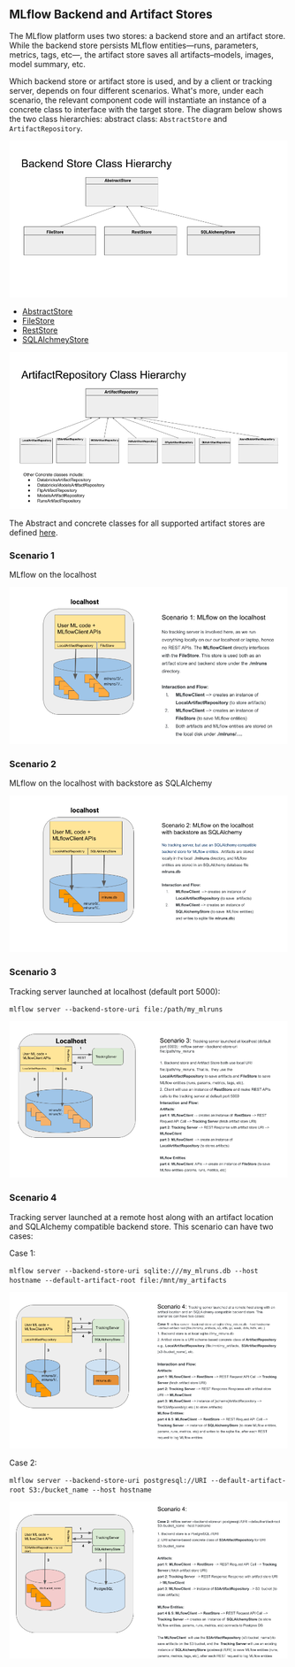 ## MLflow Backend and Artifact Stores

The MLflow platform uses two stores: a backend store and an artifact store.
While the backend store persists MLflow entities—runs, parameters, metrics, 
tags, etc—, the artifact store saves all artifacts–models, images, model summary, etc.

Which backend store or artifact store is used, and by a client or tracking server, 
depends on four different scenarios. What's more, under each scenario, the relevant 
component code will instantiate an instance of a concrete class to interface with the 
target store. The diagram below shows the two class hierarchies: abstract class: 
`AbstractStore` and `ArtifactRepository`.


![](./images/backend_store_classes.png)

 * [AbstractStore](https://github.com/mlflow/mlflow/blob/master/mlflow/store/tracking/abstract_store.py)
 * [FileStore](https://github.com/mlflow/mlflow/blob/master/mlflow/store/tracking/file_store.py)
 * [RestStore](https://github.com/mlflow/mlflow/blob/master/mlflow/store/tracking/rest_store.py)
 * [SQLAlchmeyStore](https://github.com/mlflow/mlflow/blob/master/mlflow/store/tracking/sqlalchemy_store.py)

![](./images/artifact_store_classes.png)

The Abstract and concrete classes for all supported artifact stores are defined
[here](https://github.com/mlflow/mlflow/tree/master/mlflow/store/artifact).

### Scenario 1

MLflow on the localhost 

![](./images/scenario_1.png)

### Scenario 2 

MLflow on the localhost with backstore as SQLAlchemy

![](./images/scenario_2.png)

### Scenario 3

Tracking server launched at localhost (default port 5000):

`mlflow server --backend-store-uri file:/path/my_mlruns`

![](./images/scenario_3.png)

### Scenario 4

Tracking server launched at a remote host along with an artifact location 
and SQLAlchemy compatible backend store. This scenario can have two cases:

Case 1: 

`mlflow server --backend-store-uri sqlite:///my_mlruns.db --host hostname
--default-artifact-root file:/mnt/my_artifacts`

![](./images/scenario_4_case_1.png)

Case 2:

`mlflow server --backend-store-uri postgresql://URI --default-artifact-root S3:/bucket_name --host hostname`

![](./images//scenario_4_case_2.png)
















